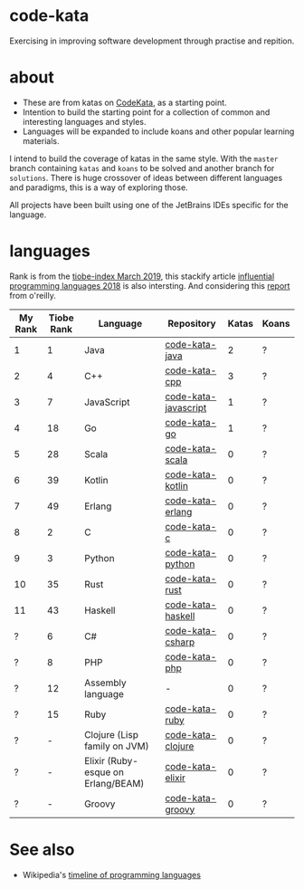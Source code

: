 # code-kata

Exercising in improving software development through practise and repition.

# about

* These are from katas on [CodeKata](http://codekata.com/), as a starting point.
* Intention to build the starting point for a collection of common and interesting languages and styles.
* Languages will be expanded to include koans and other popular learning materials.

I intend to build the coverage of katas in the same style. With the `master` branch containing `katas` and `koans` to be solved and another branch for `solutions`. There is huge crossover of ideas between different languages and paradigms, this is a way of exploring those.

All projects have been built using one of the JetBrains IDEs specific for the language.

# languages

Rank is from the [tiobe-index March 2019](https://www.tiobe.com/tiobe-index/), this stackify article [influential programming languages 2018](https://stackify.com/popular-programming-languages-2018/) is also intersting. And considering this [report](https://www.oreilly.com/ideas/3-emerging-trends-tech-leaders-should-watch) from o'reilly.

| My Rank | Tiobe Rank | Language | Repository | Katas | Koans |
|---|---|---|---|---|---|
| 1 | 1 | Java | [code-kata-java](https://github.com/alphafoobar/code-kata-java) | 2 | ? |
| 2 | 4 | C++ | [code-kata-cpp](https://github.com/alphafoobar/code-kata-cpp) | 3 | ? |
| 3 | 7 | JavaScript | [code-kata-javascript](https://github.com/alphafoobar/code-kata-javascript) | 1 |  ? |
| 4 | 18 | Go | [code-kata-go](https://github.com/alphafoobar/code-kata-go) | 1 |  ? |
| 5 | 28 | Scala | [code-kata-scala](https://github.com/alphafoobar/code-kata-scala) | 0 |  ? |
| 6 | 39 | Kotlin | [code-kata-kotlin](https://github.com/alphafoobar/code-kata-kotlin) | 0 |  ? |
| 7 | 49 | Erlang | [code-kata-erlang](https://github.com/alphafoobar/code-kata-erlang) | 0 |  ? |
| 8 | 2 | C | [code-kata-c](https://github.com/alphafoobar/code-kata-c) | 0 |  ? |
| 9 | 3 | Python | [code-kata-python](https://github.com/alphafoobar/code-kata-python) | 0 |  ? |
| 10 | 35 | Rust | [code-kata-rust](https://github.com/alphafoobar/code-kata-rust) | 0 |  ? |
| 11 | 43 | Haskell | [code-kata-haskell](https://github.com/alphafoobar/code-kata-haskell) | 0 |  ? |
| ? | 6 | C# | [code-kata-csharp](https://github.com/alphafoobar/code-kata-csharp) | 0 |  ? |
| ? | 8 | PHP | [code-kata-php](https://github.com/alphafoobar/code-kata-php) | 0 |  ? |
| ? | 12 | Assembly language | - | 0 |  ? |
| ? | 15 | Ruby | [code-kata-ruby](https://github.com/alphafoobar/code-kata-ruby) | 0 |  ? |
| ? | - | Clojure (Lisp family on JVM) | [code-kata-clojure](https://github.com/alphafoobar/code-kata-clojure) | 0 |  ? |
| ? | - | Elixir (Ruby-esque on Erlang/BEAM) | [code-kata-elixir](https://github.com/alphafoobar/code-kata-elixir) | 0 |  ? |
| ? | - | Groovy | [code-kata-groovy](https://github.com/alphafoobar/code-kata-groovy) | 0 | ? |

# See also
* Wikipedia's [timeline of programming languages](https://en.wikipedia.org/wiki/Timeline_of_programming_languages)
